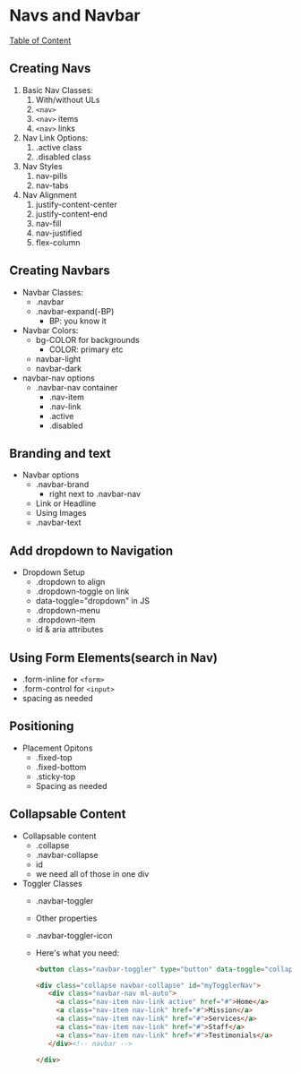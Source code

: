 # Navs and Navbar

[Table of Content](../README.md)

## Creating Navs

1. Basic Nav Classes:
   1. With/without ULs
   2. `<nav>`
   3. `<nav>` items
   4. `<nav>` links
2. Nav Link Options:
   1. .active class
   2. .disabled class
3. Nav Styles
   1. nav-pills
   2. nav-tabs
4. Nav Alignment
   1. justify-content-center
   2. justify-content-end
   3. nav-fill
   4. nav-justified
   5. flex-column

## Creating Navbars

- Navbar Classes:
  - .navbar
  - .navbar-expand(-BP)
    - BP: you know it
- Navbar Colors:
  - bg-COLOR for backgrounds
    - COLOR: primary etc
  - navbar-light
  - navbar-dark
- navbar-nav options
  - .navbar-nav container
    - .nav-item
    - .nav-link
    - .active
    - .disabled

## Branding and text

- Navbar options
  - .navbar-brand
    - right next to .navbar-nav
  - Link or Headline
  - Using Images
  - .navbar-text

## Add dropdown to Navigation

- Dropdown Setup
  - .dropdown to align
  - .dropdown-toggle on link
  - data-toggle="dropdown" in JS
  - .dropdown-menu
  - .dropdown-item
  - id & aria attributes

## Using Form Elements(search in Nav)

- .form-inline for `<form>`
- .form-control for `<input>`
- spacing as needed

## Positioning

- Placement Opitons
  - .fixed-top
  - .fixed-bottom
  - .sticky-top
  - Spacing as needed

## Collapsable Content

- Collapsable content
  - .collapse
  - .navbar-collapse
  - id
  - we need all of those in one div
- Toggler Classes
  - .navbar-toggler
  - Other properties
  - .navbar-toggler-icon
  - Here's what you need:
  
     ```html
     <button class="navbar-toggler" type="button" data-toggle="collapse" data-target="#myTogglerNav" aria-expanded="false" aria-controls="myTogglerNav" aria-label="Toggle navigation"><span class="navbar-toggler-icon"></span></button>

    <div class="collapse navbar-collapse" id="myTogglerNav">
        <div class="navbar-nav ml-auto">
          <a class="nav-item nav-link active" href="#">Home</a>
          <a class="nav-item nav-link" href="#">Mission</a>
          <a class="nav-item nav-link" href="#">Services</a>
          <a class="nav-item nav-link" href="#">Staff</a>
          <a class="nav-item nav-link" href="#">Testimonials</a>
        </div><!-- navbar -->

    </div>

     ```
